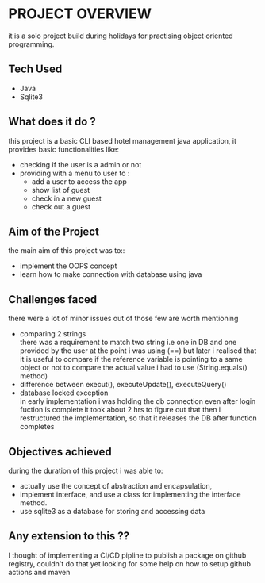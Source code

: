 # PROJECT OVERVIEW

it is a solo project build during holidays for practising object oriented programming.

## Tech Used

- Java
- Sqlite3

## What does it do ?

this project is a basic CLI based hotel management java application, it provides basic functionalities like:
- checking if the user is a admin or not
- providing with a menu to user to :
    - add a user to access the app
    - show list of guest
    - check in a new guest
    - check out a guest

## Aim of the Project
the main aim of this project was to::
- implement the OOPS concept
- learn how to make connection with database using java

## Challenges faced

there were a lot of minor issues out of those few are worth mentioning
- comparing 2 strings<br>
    there was a requirement to match two string i.e one in DB and one provided by the user at the point i was using (==) but later i realised that it is useful to compare if the reference variable is pointing to a same object or not to compare the actual value i had to use (String.equals() method)
- difference between execut(), executeUpdate(), executeQuery()
- database locked exception <br>
    in early implementation i was holding the db connection even after login fuction is complete it took about 2 hrs to figure out that then i restructured the implementation, so that it releases the DB after function completes

## Objectives achieved

during the duration of this project i was able to:
- actually use the concept of abstraction and encapsulation,
- implement interface, and use a class for implementing the interface method.
- use sqlite3 as a database for storing and accessing data

## Any extension to this ??
I thought of implementing a CI/CD pipline to publish a package on github registry, couldn't do that yet 
looking for some help on how to setup github actions and maven

